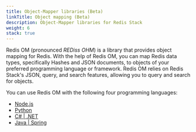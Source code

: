 ```yaml
---
title: Object-Mapper libraries (Beta)
linkTitle: Object mapping (Beta)
description: Object-Mapper libraries for Redis Stack
weight: 6
stack: true
---
```


Redis OM (pronounced *REDiss OHM*) is a library that provides object mapping for Redis. With the help of Redis OM, you can map Redis data types, specifically Hashes and JSON documents, to objects of your preferred programming language or framework. Redis OM relies on Redis Stack's JSON, query, and search features, allowing you to query and search for objects. 

You can use Redis OM with the following four programming languages:

* [Node.js](/docs/clients/om-clients/stack-node/)
* [Python](/docs/clients/om-clients/stack-python/)
* [C# | .NET](/docs/clients/om-clients/stack-dotnet/)
* [Java | Spring](/docs/clients/om-clients/stack-spring/)